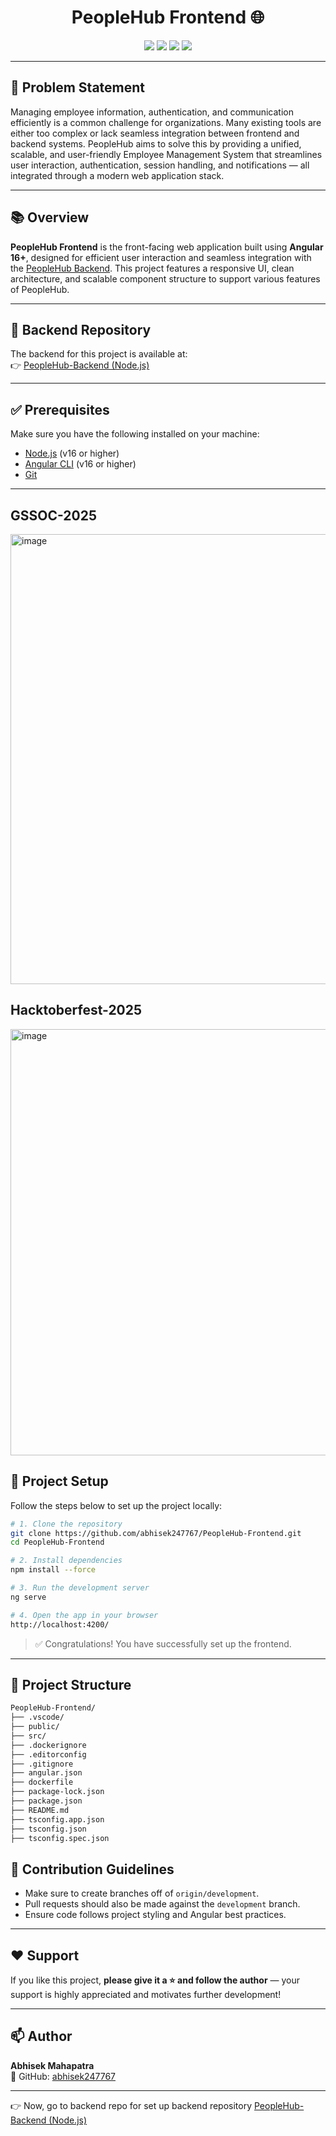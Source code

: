 <h1 align="center">PeopleHub Frontend 🌐</h1>

<p align="center">
  <img src="https://img.shields.io/badge/Angular-19-red?style=for-the-badge&logo=angular" />
  <img src="https://img.shields.io/badge/TypeScript-blue?style=for-the-badge&logo=typescript" />
  <img src="https://img.shields.io/badge/SCSS-CSS3-ff69b4?style=for-the-badge&logo=sass" />
  <img src="https://img.shields.io/badge/Responsive-Design-brightgreen?style=for-the-badge&logo=responsive-design" />
</p>

---
## 📌 Problem Statement

Managing employee information, authentication, and communication efficiently is a common challenge for organizations. Many existing tools are either too complex or lack seamless integration between frontend and backend systems. PeopleHub aims to solve this by providing a unified, scalable, and user-friendly Employee Management System that streamlines user interaction, authentication, session handling, and notifications — all integrated through a modern web application stack.

---

## 📚 Overview

**PeopleHub Frontend** is the front-facing web application built using **Angular 16+**, designed for efficient user interaction and seamless integration with the [PeopleHub Backend](https://github.com/abhisek247767/PeopleHub-Backend). This project features a responsive UI, clean architecture, and scalable component structure to support various features of PeopleHub.

---
## 🔗 Backend Repository

The backend for this project is available at:  
👉 [PeopleHub-Backend (Node.js)](https://github.com/abhisek247767/PeopleHub-Backend)

---

## ✅ Prerequisites

Make sure you have the following installed on your machine:

- [Node.js](https://nodejs.org/) (v16 or higher)
- [Angular CLI](https://angular.io/cli) (v16 or higher)
- [Git](https://git-scm.com/)

---
## GSSOC-2025
<img width="1280" height="720" alt="image" src="https://github.com/user-attachments/assets/25f9f6e3-07e0-49bc-91f7-25d1ea11f6d3" />

## Hacktoberfest-2025
<img width="1382" height="682" alt="image" src="https://github.com/user-attachments/assets/a98704db-7458-4c62-b124-7c220e05550f" />

## 🚀 Project Setup

Follow the steps below to set up the project locally:

```bash
# 1. Clone the repository
git clone https://github.com/abhisek247767/PeopleHub-Frontend.git
cd PeopleHub-Frontend

# 2. Install dependencies
npm install --force

# 3. Run the development server
ng serve

# 4. Open the app in your browser
http://localhost:4200/
```

> ✅ Congratulations! You have successfully set up the frontend.

---

## 📁 Project Structure

```bash
PeopleHub-Frontend/
├── .vscode/
├── public/
├── src/
├── .dockerignore
├── .editorconfig
├── .gitignore
├── angular.json
├── dockerfile
├── package-lock.json
├── package.json
├── README.md
├── tsconfig.app.json
├── tsconfig.json
├── tsconfig.spec.json

```

## 📌 Contribution Guidelines

- Make sure to create branches off of `origin/development`.
- Pull requests should also be made against the `development` branch.
- Ensure code follows project styling and Angular best practices.

---

## ❤️ Support

If you like this project, **please give it a ⭐ and follow the author** — your support is highly appreciated and motivates further development!

---

## 📫 Author

**Abhisek Mahapatra**  
📎 GitHub: [abhisek247767](https://github.com/abhisek247767)

---
👉 Now, go to backend repo for set up backend repository [PeopleHub-Backend (Node.js)](https://github.com/abhisek247767/PeopleHub-Backend)
